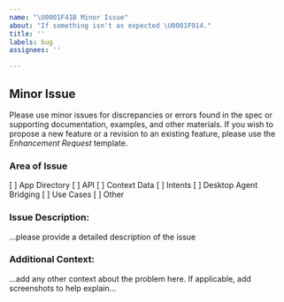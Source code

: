 ```yaml
---
name: "\U0001F41B Minor Issue"
about: "If something isn't as expected \U0001F914."
title: ''
labels: bug
assignees: ''

---
```


## Minor Issue
Please use minor issues for discrepancies or errors found in the spec or supporting documentation, examples, and other materials.  If you wish to propose a new feature or a revision to an existing feature, please use the *Enhancement Request* template.

### Area of Issue
[ ] App Directory
[ ] API
[ ] Context Data
[ ] Intents
[ ] Desktop Agent Bridging
[ ] Use Cases
[ ] Other

### Issue Description: 
...please provide a detailed description of the issue 

### Additional Context:
...add any other context about the problem here. If applicable, add screenshots to help explain...
